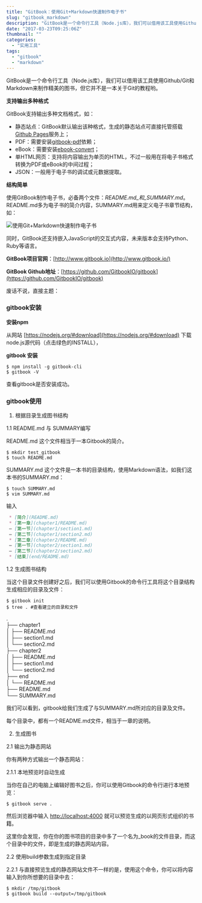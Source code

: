 ```yaml
---
title: "GitBook：使用Git+Markdown快速制作电子书"
slug: "gitbook_markdown"
description: "GitBook是一个命令行工具（Node.js库），我们可以借用该工具使用Github/Git和Markdown来制作精美的图书，但它并不是一本关于Git的教程哟。"
date: "2017-03-23T09:25:06Z"
thumbnail: ""
categories:
  - "实用工具"
tags:
  - "gitbook"
  - "markdown"
---
```


GitBook是一个命令行工具（Node.js库），我们可以借用该工具使用Github/Git和Markdown来制作精美的图书，但它并不是一本关于Git的教程哟。

**支持输出多种格式**

GitBook支持输出多种文档格式，如：

*   静态站点：GitBook默认输出该种格式，生成的静态站点可直接托管搭载[Github Pages](https://pages.github.com/)服务上；
*   PDF：需要安装[gitbook-pdf](https://github.com/GitbookIO/gitbook-pdf)依赖；
*   eBook：需要安装[ebook-convert](http://manual.calibre-ebook.com/cli/ebook-convert.html)；
*   单HTML网页：支持将内容输出为单页的HTML，不过一般用在将电子书格式转换为PDF或eBook的中间过程；
*   JSON：一般用于电子书的调试或元数据提取。

**结构简单**

使用GitBook制作电子书，必备两个文件：_README.md_和_SUMMARY.md_。README.md多为电子书的简介内容，SUMMARY.md用来定义电子书章节结构，如：

![使用Git+Markdown快速制作电子书](/uploads/SUMMARY_1.png)

同时，GitBook还支持嵌入JavaScript的交互式内容，未来版本会支持Python、Ruby等语言。

**GitBook项目官网**：[http://www.gitbook.io](http://www.gitbook.io/)

**GitBook Github地址**：[https://github.com/GitbookIO/gitbook](https://github.com/GitbookIO/gitbook)

废话不说，直接主题：

### gitbook安装

**安装npm**

从网站 [https://nodejs.org/#download](https://nodejs.org/#download) 下载node.js源代码（点击绿色的INSTALL），

**gitbook 安装**

```
$ npm install -g gitbook-cli
$ gitbook -V
```

查看gitbook是否安装成功。

### gitbook使用

1. 根据目录生成图书结构

1.1 README.md 与 SUMMARY编写

README.md 这个文件相当于一本Gitbook的简介。

```
$ mkdir test_gitbook
$ touch README.md
```

SUMMARY.md 这个文件是一本书的目录结构，使用Markdown语法，如我们这本书的SUMMARY.md：

```
$ touch SUMMARY.md
$ vim SUMMARY.md
```

输入

```md
 * [简介](README.md)
 * [第一章](chapter1/README.md)
 – [第一节](chapter1/section1.md)
 – [第二节](chapter1/section2.md)
 * [第二章](chapter2/README.md)
 – [第一节](chapter2/section1.md)
 – [第二节](chapter2/section2.md)
 * [结束](end/README.md)
```

1.2 生成图书结构

当这个目录文件创建好之后，我们可以使用Gitbook的命令行工具将这个目录结构生成相应的目录及文件：

```
$ gitbook init
$ tree . #查看建立的目录和文件
```

.  
├── chapter1  
│ ├── README.md  
│ ├── section1.md  
│ └── section2.md  
├── chapter2  
│ ├── README.md  
│ ├── section1.md  
│ └── section2.md  
├── end  
│ └── README.md  
├── README.md  
└── SUMMARY.md

我们可以看到，gitbook给我们生成了与SUMMARY.md所对应的目录及文件。

每个目录中，都有一个README.md文件，相当于一章的说明。

2. 生成图书

2.1 输出为静态网站

你有两种方式输出一个静态网站：

2.1.1 本地预览时自动生成

当你在自己的电脑上编辑好图书之后，你可以使用Gitbook的命令行进行本地预览：

```
$ gitbook serve .
```

然后浏览器中输入 <http://localhost:4000> 就可以预览生成的以网页形式组织的书籍。

这里你会发现，你在你的图书项目的目录中多了一个名为_book的文件目录，而这个目录中的文件，即是生成的静态网站内容。

2.2 使用build参数生成到指定目录

2.2.1 与直接预览生成的静态网站文件不一样的是，使用这个命令，你可以将内容输入到你所想要的目录中去：

```
$ mkdir /tmp/gitbook
$ gitbook build --output=/tmp/gitbook
```

